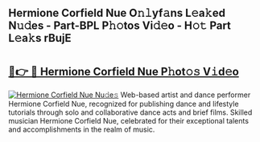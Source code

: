 ## Hermione Corfield Nue O𝚗𝚕yf𝚊ns L𝚎a𝚔ed N𝚞𝚍es - Part-BPL P𝚑𝚘tos Vi𝚍𝚎o - H𝚘𝚝 Part L𝚎a𝚔s rBujE

# <h2><a href="http://kf3xkoj.oniu.top/?m=Hermione+Corfield+Nue">🔗👉 🔴 Hermione Corfield Nue P𝚑ot𝚘𝚜 V𝚒d𝚎o</a></h2>

[![Hermione Corfield Nue Nu𝚍e𝚜](https://i.imgur.com/0qMVB7G.gif)](http://kf3xkoj.oniu.top/?m=Hermione+Corfield+Nue)
Web-based artist and dance performer Hermione Corfield Nue, recognized for publishing dance and lifestyle tutorials through solo and collaborative dance acts and brief films. Skilled musician Hermione Corfield Nue, celebrated for their exceptional talents and accomplishments in the realm of music.  
